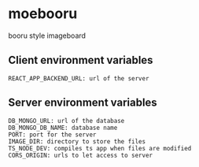 # moebooru
booru style imageboard

## Client environment variables

```
REACT_APP_BACKEND_URL: url of the server
```

## Server environment variables

```
DB_MONGO_URL: url of the database
DB_MONGO_DB_NAME: database name
PORT: port for the server
IMAGE_DIR: directory to store the files
TS_NODE_DEV: compiles ts app when files are modified
CORS_ORIGIN: urls to let access to server
```